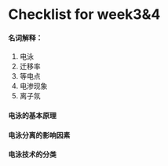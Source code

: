 # Checklist for week3&4
#### 名词解释：
1. 电泳
2. 迁移率
3. 等电点
4. 电渗现象
5. 离子氛
   
#### 电泳的基本原理
#### 电泳分离的影响因素
#### 电泳技术的分类
